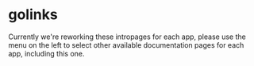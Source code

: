 # golinks

Currently we're reworking these intropages for each app, please use the menu on the left to select other available documentation pages for each app, including this one.
